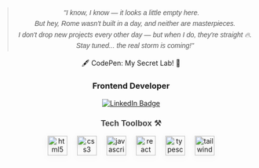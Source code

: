 <blockquote align="center" style="font-style: italic; color: #555; max-width: 600px; margin: auto; line-height: 1.6; font-family: 'Century Gothic', sans-serif;">
  "I know, I know — it looks a little empty here. 😬<br>
  But hey, Rome wasn't built in a day, and neither are masterpieces.<br>
  I don't drop new projects every other day — but when I do, they're straight 🔥.<br>
  Stay tuned... the real storm is coming!"
</blockquote>


<p align="center">
  <a href="https://codepen.io/MilanJS" target="_blank" style="text-decoration: none;">
 🖋️ CodePen: My Secret Lab! 🔬
  </a>
</p>

<h3 align="center">Frontend Developer</h3>

<div align="center">
  <a href="https://www.linkedin.com/in/milansherpa/" target="_blank">
    <img src="https://img.shields.io/badge/LinkedIn-Connect-0077B5?style=for-the-badge&logo=linkedin&logoColor=white" alt="LinkedIn Badge" />
  </a>
</div>

<h3 align="center" style="font-family: 'Arial', sans-serif; font-weight: bold; color: #3d3d3d;">Tech Toolbox ⚒️</h3>

<div align="center" style="display: flex; justify-content: center; flex-wrap: wrap; gap: 20px;">
  <a href="https://www.w3.org/html/" target="_blank" rel="noreferrer">
    <img src="https://cdn.jsdelivr.net/gh/devicons/devicon/icons/html5/html5-original.svg" alt="html5" width="40" height="40" style="filter: drop-shadow(0 4px 6px rgba(0, 0, 0, 0.1));"/>
  </a>
  <a href="https://www.w3schools.com/css/" target="_blank" rel="noreferrer">
    <img src="https://cdn.jsdelivr.net/gh/devicons/devicon/icons/css3/css3-original.svg" alt="css3" width="40" height="40" style="filter: drop-shadow(0 4px 6px rgba(0, 0, 0, 0.1));"/>
  </a>
  <a href="https://developer.mozilla.org/en-US/docs/Web/JavaScript" target="_blank" rel="noreferrer">
    <img src="https://cdn.jsdelivr.net/gh/devicons/devicon/icons/javascript/javascript-original.svg" alt="javascript" width="40" height="40" style="filter: drop-shadow(0 4px 6px rgba(0, 0, 0, 0.1));"/>
  </a>
  <a href="https://reactjs.org/" target="_blank" rel="noreferrer">
    <img src="https://cdn.jsdelivr.net/gh/devicons/devicon/icons/react/react-original.svg" alt="react" width="40" height="40" style="filter: drop-shadow(0 4px 6px rgba(0, 0, 0, 0.1));"/>
  </a>
  <a href="https://www.typescriptlang.org/" target="_blank" rel="noreferrer">
    <img src="https://cdn.jsdelivr.net/gh/devicons/devicon/icons/typescript/typescript-original.svg" alt="typescript" width="40" height="40" style="filter: drop-shadow(0 4px 6px rgba(0, 0, 0, 0.1));"/>
  </a>
  <a href="https://tailwindcss.com/" target="_blank" rel="noreferrer">
    <img src="https://cdn.jsdelivr.net/gh/devicons/devicon/icons/tailwindcss/tailwindcss-original.svg" alt="tailwind" width="40" height="40" style="filter: drop-shadow(0 4px 6px rgba(0, 0, 0, 0.1));"/>
  </a>
</div>
